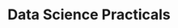 ---
title: Data Science Practicals
year: 2021
description: Various data science practicals demonstrating a variety of techniques on real-world data.
---